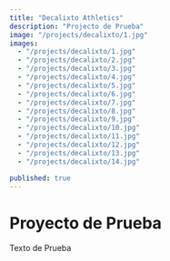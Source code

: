 ```yaml
---
title: "Decalixto Athletics"
description: "Projecto de Prueba"
image: "/projects/decalixto/1.jpg"
images:
  - "/projects/decalixto/1.jpg"
  - "/projects/decalixto/2.jpg"
  - "/projects/decalixto/3.jpg"
  - "/projects/decalixto/4.jpg"
  - "/projects/decalixto/5.jpg"
  - "/projects/decalixto/6.jpg"
  - "/projects/decalixto/7.jpg"
  - "/projects/decalixto/8.jpg"
  - "/projects/decalixto/9.jpg"
  - "/projects/decalixto/10.jpg"
  - "/projects/decalixto/11.jpg"
  - "/projects/decalixto/12.jpg"
  - "/projects/decalixto/13.jpg"
  - "/projects/decalixto/14.jpg"

published: true
---
```


# Proyecto de Prueba

Texto de Prueba
